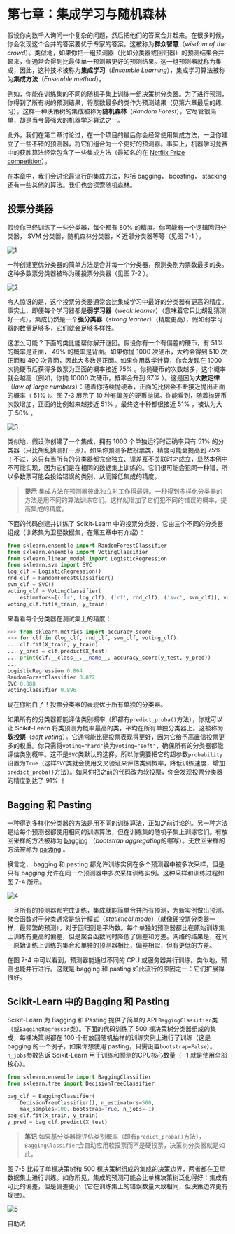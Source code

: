 # 第七章：集成学习与随机森林

假设你向数千人询问一个复杂的问题，然后把他们的答案合并起来。在很多时候，你会发现这个合并的答案要优于专家的答案。这被称为**群众智慧**（*wisdom of the crowd*）。类似地，如果你把一组预测器（比如分类器或回归器）的预测结果合并起来，你通常会得到比最佳单一预测器更好的预测结果。这一组预测器就称为集成，因此，这种技术被称为**集成学习**（*Ensemble Learning*），集成学习算法被称为**集成方法**（*Ensemble method*）。

例如，你能在训练集的不同的随机子集上训练一组决策树分类器。为了进行预测，你得到了所有树的预测结果，将票数最多的类作为预测结果（见第六章最后的练习）。这样一种决策树的集成被称为**随机森林**（*Random Forest*），它尽管很简单，却是当今最强大的机器学习算法之一。

此外，我们在第二章讨论过，在一个项目的最后你会经常使用集成方法，一旦你建立了一些不错的预测器，将它们组合为一个更好的预测器。事实上，机器学习竞赛中的获胜算法经常包含了一些集成方法（最知名的在 [Netflix Prize competition](http://netflixprize.com/)）。

在本章中，我们会讨论最流行的集成方法，包括 bagging， boosting， stacking 还有一些其他的算法。我们也会探索随机森林。

## 投票分类器

假设你已经训练了一些分类器，每个都有 80% 的精度。你可能有一个逻辑回归分类器， SVM 分类器，随机森林分类器，K 近邻分类器等等（见图 7-1 ）。

![1](./images/chap7/7-1.png)

一种创建更优分类器的简单方法是合并每一个分类器，预测类别为票数最多的类。这种多数票分类器被称为硬投票分类器（见图 7-2 ）。

![2](./images/chap7/7-2.png)

令人惊讶的是，这个投票分类器通常会比集成学习中最好的分类器有更高的精度。事实上，即便每个学习器都是**弱学习器**（*weak learner*）（意味着它只比胡乱猜测好一点），集成仍然是一个**强分类器**（*strong learner*）（精度更高），假如弱学习器的数量足够多，它们就会足够多样性。

这怎么可能？下面的类比能帮你解开谜团。假设你有一个有偏差的硬币，有 51% 的概率是正面， 49% 的概率是背面。如果你抛 1000 次硬币，大约会得到 510 次正面和 490 次背面，因此大多数是正面。如果你用数学计算，你会发现在 1000 次抛硬币后获得多数票为正面的概率接近 75% 。你抛硬币的次数越多，这个概率就会越高（例如，你抛 10000 次硬币，概率会升到 97% ）。这是因为**大数定律**（*law of large numbers*）：随着你持续抛硬币，正面的比例会不断接近抛出正面的概率（ 51% ）。图 7-3 展示了 10 种有偏差的硬币抛掷。你能看到，随着抛硬币次数增加，正面的比例越来越接近 51% 。最终这十种都很接近 51% ，被认为大于 50% 。

![3](./images/chap7/7-3.png)

类似地，假设你创建了一个集成，拥有 1000 个单独运行时正确率只有 51% 的分类器（只比胡乱猜测好一点）。如果你预测多数投票类，精度可能会提高到 75% ！不过，这只有当所有的分类器都完全独立、误差互不关联时才成立，显然本例中不可能实现，因为它们是在相同的数据集上训练的。它们很可能会犯同一种错，所以多数票可能会投给错误的类别，从而降低集成的精度。

> **提示**
> 集成方法在预测器彼此独立时工作得最好。一种得到多样化分类器的方法是用不同的算法训练它们。这样就增加了它们犯不同的错误的概率，提高集成的精度。

下面的代码创建并训练了 Scikit-Learn 中的投票分类器，它由三个不同的分类器组成（训练集为卫星数据集，在第五章中有介绍）：

```python
from sklearn.ensemble import RandomForestClassifier
from sklearn.ensemble import VotingClassifier
from sklearn.linear_model import LogisticRegression
from sklearn.svm import SVC
log_clf	= LogisticRegression()
rnd_clf	= RandomForestClassifier()
svm_clf	= SVC()
voting_clf = VotingClassifier(
    estimators=[('lr', log_clf), ('rf', rnd_clf), ('svc', svm_clf)], voting='hard')
voting_clf.fit(X_train,	y_train)
```

 来看看每个分类器在测试集上的精度：
 
 ```python
>>> from sklearn.metrics import accuracy_score
>>> for clf in (log_clf, rnd_clf, svm_clf, voting_clf):
...	clf.fit(X_train, y_train)
...	y_pred = clf.predict(X_test)
...	print(clf.__class__.__name__, accuracy_score(y_test, y_pred))
...
LogisticRegression 0.864
RandomForestClassifier 0.872
SVC 0.888
VotingClassifier 0.896
```

现在你明白了！投票分类器的表现优于所有单独的分类器。

如果所有的分类器都能评估类别概率（即都有`predict_proba()`方法），你就可以让 Scikit-Learn 将类预测为概率最高的类，平均在所有单独分类器上。这被称为**软投票**（*soft voting*）。它通常能比硬投票表现得更好，因为它给予高置信投票更多的权重。你只需将`voting="hard"`换为`voting="soft"`，确保所有的分类器都能评估类别概率。这不是`SVC`类默认的选择，所以你需要把它的超参数`probability`设置为`True`（这样`SVC`类就会使用交叉验证来评估类别概率，降低训练速度，增加`predict_proba()`方法）。如果你把之前的代码改为软投票，你会发现投票分类器的精度到达了 91% ！

## Bagging 和 Pasting

一种得到多样化分类器的方法是用不同的训练算法，正如之前讨论的。另一种方法是给每个预测器都使用相同的训练算法，但在训练集的随机子集上训练它们。有放回采样的方法被称为 [bagging](http://statistics.berkeley.edu/sites/default/files/tech-reports/421.pdf) （*bootstrap aggregating*的缩写）。无放回采样的方法被称为 [pasting](https://link.springer.com/article/10.1023/A:1007563306331) 。

换言之， bagging 和 pasting 都允许训练实例在多个预测器中被多次采样，但是只有 bagging 允许在同一个预测器中多次采样训练实例。这种采样和训练过程如图 7-4 所示。

![4](./images/chap7/7-4.png)

一旦所有的预测器都完成训练，集成就能简单合并所有预测，为新实例做出预测。聚合函数对于分类通常是统计模式（*statistical mode*）（就像硬投票分类器一样，最频繁的预测），对于回归则是平均数。每个单独的预测器都比在原始训练集上训练有更高的偏差，但是聚合函数同时降低了偏差和方差。网络的结果是，在同一原始训练上训练的集合和单独的预测器相比，偏差相似，但有更低的方差。

在图 7-4 中可以看到，预测器能通过不同的 CPU 或服务器并行训练。类似地，预测也能并行进行。这就是 bagging 和 pasting 如此流行的原因之一：它们扩展得很好。

## Scikit-Learn 中的 Bagging 和 Pasting

Scikit-Learn 为 Bagging 和 Pasting 提供了简单的 API `BaggingClassifier`类（或`BaggingRegressor`类）。下面的代码训练了 500 棵决策树分类器组成的集成，每棵决策树都在 100 个有放回随机抽样的训练实例上进行了训练（这是 bagging 的一个例子，如果你想使用 pasting，只需设置`bootstrap=False`）。`n_jobs`参数告诉 Scikit-Learn 用于训练和预测的CPU核心数量（ -1 就是使用全部核心）。

```python
from sklearn.ensemble import BaggingClassifier
from sklearn.tree import DecisionTreeClassifier

bag_clf = BaggingClassifier(
	DecisionTreeClassifier(), n_estimators=500,
	max_samples=100, bootstrap=True, n_jobs=-1)
bag_clf.fit(X_train, y_train)
y_pred = bag_clf.predict(X_test)
```

> **笔记**
> 如果基分类器能评估类别概率（即有`predict_proba()`方法），`BaggingClassifier`会自动应用软投票而不是硬投票，决策树分类器就是如此。

图 7-5 比较了单棵决策树和 500 棵决策树组成的集成的决策边界，两者都在卫星数据集上进行训练。如你所见，集成的预测可能会比单棵决策树泛化得好：集成有可比的偏差，但是偏差更小（它在训练集上的错误数量大致相同，但决策边界更有规律）。

![5](./images/chap7/7-5.png)

自助法
